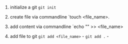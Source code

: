 1. initialize a git
    `git init`

2. create file via commandline
    `touch <file_name>.<extension>
3. add content via commandline
    `echo "<content>" >> <file_name> 
2. add file to git
    `git add <file_name>` - 
    `git add .` - 